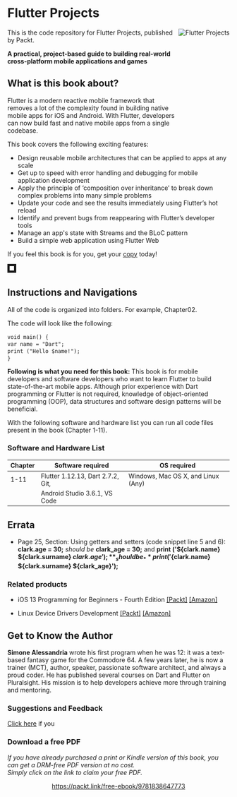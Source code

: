 


# Flutter Projects

<a href="https://www.packtpub.com/in/mobile/flutter-projects?utm_source=github&utm_medium=repository&utm_campaign=9781838647773"><img src="https://static.packt-cdn.com/products/9781838647773/cover/smaller" alt="Flutter Projects" height="256px" align="right"></a>

This is the code repository for Flutter Projects, published by Packt.

**A practical, project-based guide to building real-world cross-platform mobile applications and games**

## What is this book about?
Flutter is a modern reactive mobile framework that removes a lot of the complexity found in building native mobile apps for iOS and Android. With Flutter, developers can now build fast and native mobile apps from a single codebase.

This book covers the following exciting features: 
* Design reusable mobile architectures that can be applied to apps at any scale
* Get up to speed with error handling and debugging for mobile application development
* Apply the principle of ‘composition over inheritance’ to break down complex problems into many simple problems
* Update your code and see the results immediately using Flutter’s hot reload
* Identify and prevent bugs from reappearing with Flutter’s developer tools
* Manage an app's state with Streams and the BLoC pattern
* Build a simple web application using Flutter Web

If you feel this book is for you, get your [copy](https://www.amazon.com/dp/1838647775) today!

<a href="https://www.packtpub.com/?utm_source=github&utm_medium=banner&utm_campaign=GitHubBanner"><img src="https://raw.githubusercontent.com/PacktPublishing/GitHub/master/GitHub.png" 
alt="https://www.packtpub.com/" border="5" /></a>


## Instructions and Navigations
All of the code is organized into folders. For example, Chapter02.

The code will look like the following:
```
void main() {
var name = "Dart";
print ("Hello $name!");
}
```

**Following is what you need for this book:**
This book is for mobile developers and software developers who want to learn Flutter to build state-of-the-art mobile apps. Although prior experience with Dart programming or Flutter is not required, knowledge of object-oriented programming (OOP), data structures and software design patterns will be beneficial.

With the following software and hardware list you can run all code files present in the book (Chapter 1-11).

### Software and Hardware List

| Chapter  | Software required                   | OS required                        |
| -------- | ------------------------------------| -----------------------------------|
| 1-11     | Flutter 1.12.13, Dart 2.7.2, Git,   | Windows, Mac OS X, and Linux (Any) |
|          |  Android Studio 3.6.1, VS Code      |                                    |


## Errata
* Page 25, Section: Using getters and setters (code snippet line 5 and 6): **clark.age = 30;** _should be_ **clark_age = 30;** and **print ('${clark.name} ${clark.surname} ${clark.age}');** _should be_ **print ('${clark.name} ${clark.surname} ${clark_age}');**


### Related products <Other books you may enjoy>
* iOS 13 Programming for Beginners - Fourth Edition [[Packt]](https://www.packtpub.com/in/mobile/ios-13-programming-for-beginners-fourth-edition?utm_source=github&utm_medium=repository&utm_campaign=9781838821906) [[Amazon]](https://www.amazon.com/dp/1838821902)

* Linux Device Drivers Development [[Packt]](https://www.packtpub.com/in/mobile/mastering-xamarin-forms-third-edition?utm_source=github&utm_medium=repository&utm_campaign=9781839213380) [[Amazon]](https://www.amazon.com/dp/1839213388)

## Get to Know the Author
**Simone Alessandria**
wrote his first program when he was 12: it was a text-based fantasy game for the Commodore 64. A few years later, he is now a trainer (MCT), author, speaker, passionate software architect, and always a proud coder. He has published several courses on Dart and Flutter on Pluralsight. His mission is to help developers achieve more through training and mentoring.

### Suggestions and Feedback
[Click here](https://docs.google.com/forms/d/e/1FAIpQLSdy7dATC6QmEL81FIUuymZ0Wy9vH1jHkvpY57OiMeKGqib_Ow/viewform) if you 
### Download a free PDF

 <i>If you have already purchased a print or Kindle version of this book, you can get a DRM-free PDF version at no cost.<br>Simply click on the link to claim your free PDF.</i>
<p align="center"> <a href="https://packt.link/free-ebook/9781838647773">https://packt.link/free-ebook/9781838647773 </a> </p>
<!-- Some code might not work because of google continously updating and releasing versions of dart/flutter.  -->
